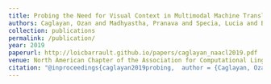 ```yaml
---
title: Probing the Need for Visual Context in Multimodal Machine Translation
authors: Caglayan, Ozan and Madhyastha, Pranava and Specia, Lucia and Barrault, Loïc
collection: publications
permalink: /publication/
year: 2019
paperurl: http://loicbarrault.github.io/papers/caglayan_naacl2019.pdf
venue: North American Chapter of the Association for Computational Linguistics
citation: "@inproceedings{caglayan2019probing,  author = {Caglayan, Ozan and Madhyastha, Pranava and Specia, Lucia and Barrault, Loïc},  booktitle = {North American Chapter of the Association for Computational Linguistics},  category = {ACTI},  location = {Minneapolis, MN, USA},  note = {Best short paper},  title = {Probing the Need for Visual Context in Multimodal Machine Translation},  url = {http://loicbarrault.github.io/papers/caglayan_naacl2019.pdf},  year = {2019} }  "
---
```

